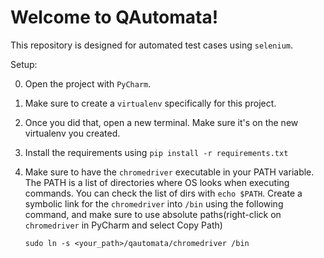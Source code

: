# Welcome to QAutomata!

This repository is designed for automated test cases using `selenium`.


Setup:

0. Open the project with `PyCharm`.

1. Make sure to create a `virtualenv` specifically for this project.

2. Once you did that, open a new terminal. Make sure it's on the new virtualenv you created.

3. Install the requirements using `pip install -r requirements.txt`

4. Make sure to have the `chromedriver` executable in your PATH variable.
The PATH is a list of directories where OS looks when executing commands.
You can check the list of dirs with `echo $PATH`.
Create a symbolic link for the `chromedriver` into `/bin` using the following command, and make sure to use absolute paths(right-click on `chromedriver` in PyCharm and select Copy Path)

    `sudo ln -s <your_path>/qautomata/chromedriver /bin`

